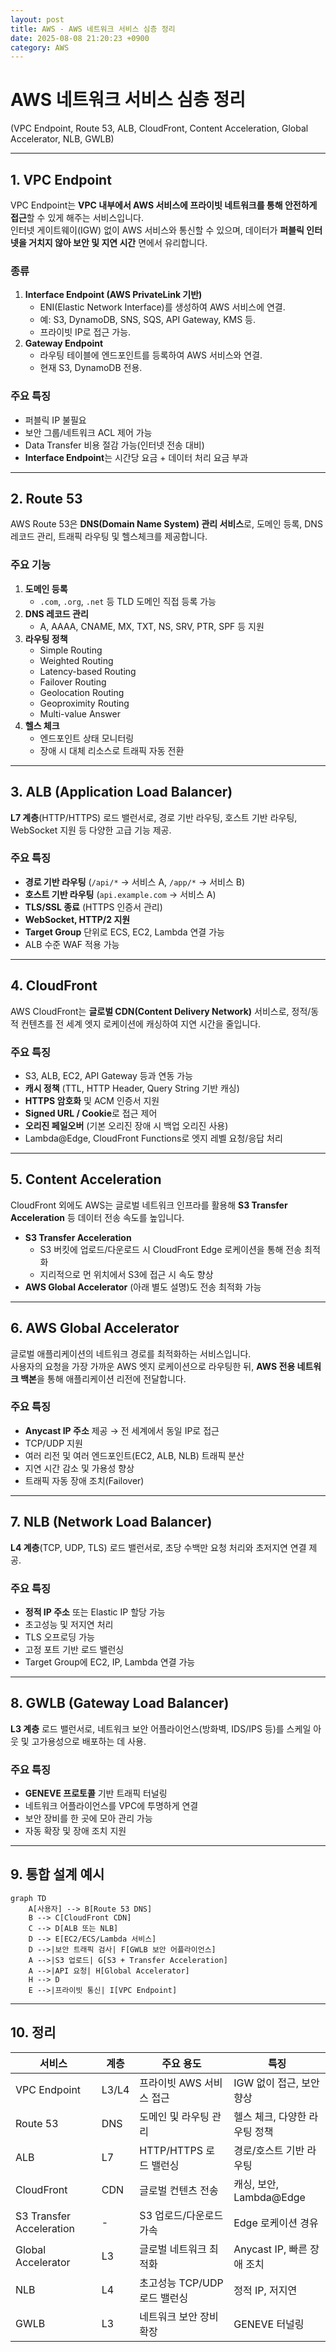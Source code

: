 ```yaml
---
layout: post
title: AWS - AWS 네트워크 서비스 심층 정리
date: 2025-08-08 21:20:23 +0900
category: AWS
---
```

# AWS 네트워크 서비스 심층 정리  
(VPC Endpoint, Route 53, ALB, CloudFront, Content Acceleration, Global Accelerator, NLB, GWLB)

---

## 1. **VPC Endpoint**
VPC Endpoint는 **VPC 내부에서 AWS 서비스에 프라이빗 네트워크를 통해 안전하게 접근**할 수 있게 해주는 서비스입니다.  
인터넷 게이트웨이(IGW) 없이 AWS 서비스와 통신할 수 있으며, 데이터가 **퍼블릭 인터넷을 거치지 않아 보안 및 지연 시간** 면에서 유리합니다.

### 종류
1. **Interface Endpoint (AWS PrivateLink 기반)**
   - ENI(Elastic Network Interface)를 생성하여 AWS 서비스에 연결.
   - 예: S3, DynamoDB, SNS, SQS, API Gateway, KMS 등.
   - 프라이빗 IP로 접근 가능.
2. **Gateway Endpoint**
   - 라우팅 테이블에 엔드포인트를 등록하여 AWS 서비스와 연결.
   - 현재 S3, DynamoDB 전용.

### 주요 특징
- 퍼블릭 IP 불필요
- 보안 그룹/네트워크 ACL 제어 가능
- Data Transfer 비용 절감 가능(인터넷 전송 대비)
- **Interface Endpoint**는 시간당 요금 + 데이터 처리 요금 부과

---

## 2. **Route 53**
AWS Route 53은 **DNS(Domain Name System) 관리 서비스**로, 도메인 등록, DNS 레코드 관리, 트래픽 라우팅 및 헬스체크를 제공합니다.

### 주요 기능
1. **도메인 등록**
   - `.com`, `.org`, `.net` 등 TLD 도메인 직접 등록 가능
2. **DNS 레코드 관리**
   - A, AAAA, CNAME, MX, TXT, NS, SRV, PTR, SPF 등 지원
3. **라우팅 정책**
   - Simple Routing
   - Weighted Routing
   - Latency-based Routing
   - Failover Routing
   - Geolocation Routing
   - Geoproximity Routing
   - Multi-value Answer
4. **헬스 체크**
   - 엔드포인트 상태 모니터링
   - 장애 시 대체 리소스로 트래픽 자동 전환

---

## 3. **ALB (Application Load Balancer)**
**L7 계층**(HTTP/HTTPS) 로드 밸런서로, 경로 기반 라우팅, 호스트 기반 라우팅, WebSocket 지원 등 다양한 고급 기능 제공.

### 주요 특징
- **경로 기반 라우팅** (`/api/*` → 서비스 A, `/app/*` → 서비스 B)
- **호스트 기반 라우팅** (`api.example.com` → 서비스 A)
- **TLS/SSL 종료** (HTTPS 인증서 관리)
- **WebSocket, HTTP/2 지원**
- **Target Group** 단위로 ECS, EC2, Lambda 연결 가능
- ALB 수준 WAF 적용 가능

---

## 4. **CloudFront**
AWS CloudFront는 **글로벌 CDN(Content Delivery Network)** 서비스로, 정적/동적 컨텐츠를 전 세계 엣지 로케이션에 캐싱하여 지연 시간을 줄입니다.

### 주요 특징
- S3, ALB, EC2, API Gateway 등과 연동 가능
- **캐시 정책** (TTL, HTTP Header, Query String 기반 캐싱)
- **HTTPS 암호화** 및 ACM 인증서 지원
- **Signed URL / Cookie**로 접근 제어
- **오리진 페일오버** (기본 오리진 장애 시 백업 오리진 사용)
- Lambda@Edge, CloudFront Functions로 엣지 레벨 요청/응답 처리

---

## 5. **Content Acceleration**
CloudFront 외에도 AWS는 글로벌 네트워크 인프라를 활용해 **S3 Transfer Acceleration** 등 데이터 전송 속도를 높입니다.

- **S3 Transfer Acceleration**
  - S3 버킷에 업로드/다운로드 시 CloudFront Edge 로케이션을 통해 전송 최적화
  - 지리적으로 먼 위치에서 S3에 접근 시 속도 향상
- **AWS Global Accelerator** (아래 별도 설명)도 전송 최적화 가능

---

## 6. **AWS Global Accelerator**
글로벌 애플리케이션의 네트워크 경로를 최적화하는 서비스입니다.  
사용자의 요청을 가장 가까운 AWS 엣지 로케이션으로 라우팅한 뒤, **AWS 전용 네트워크 백본**을 통해 애플리케이션 리전에 전달합니다.

### 주요 특징
- **Anycast IP 주소** 제공 → 전 세계에서 동일 IP로 접근
- TCP/UDP 지원
- 여러 리전 및 여러 엔드포인트(EC2, ALB, NLB) 트래픽 분산
- 지연 시간 감소 및 가용성 향상
- 트래픽 자동 장애 조치(Failover)

---

## 7. **NLB (Network Load Balancer)**
**L4 계층**(TCP, UDP, TLS) 로드 밸런서로, 초당 수백만 요청 처리와 초저지연 연결 제공.

### 주요 특징
- **정적 IP 주소** 또는 Elastic IP 할당 가능
- 초고성능 및 저지연 처리
- TLS 오프로딩 가능
- 고정 포트 기반 로드 밸런싱
- Target Group에 EC2, IP, Lambda 연결 가능

---

## 8. **GWLB (Gateway Load Balancer)**
**L3 계층** 로드 밸런서로, 네트워크 보안 어플라이언스(방화벽, IDS/IPS 등)를 스케일 아웃 및 고가용성으로 배포하는 데 사용.

### 주요 특징
- **GENEVE 프로토콜** 기반 트래픽 터널링
- 네트워크 어플라이언스를 VPC에 투명하게 연결
- 보안 장비를 한 곳에 모아 관리 가능
- 자동 확장 및 장애 조치 지원

---

## 9. **통합 설계 예시**
```mermaid
graph TD
    A[사용자] --> B[Route 53 DNS]
    B --> C[CloudFront CDN]
    C --> D[ALB 또는 NLB]
    D --> E[EC2/ECS/Lambda 서비스]
    D -->|보안 트래픽 검사| F[GWLB 보안 어플라이언스]
    A -->|S3 업로드| G[S3 + Transfer Acceleration]
    A -->|API 요청| H[Global Accelerator]
    H --> D
    E -->|프라이빗 통신| I[VPC Endpoint]
```

---

## 10. **정리**
| 서비스 | 계층 | 주요 용도 | 특징 |
|--------|------|----------|------|
| VPC Endpoint | L3/L4 | 프라이빗 AWS 서비스 접근 | IGW 없이 접근, 보안 향상 |
| Route 53 | DNS | 도메인 및 라우팅 관리 | 헬스 체크, 다양한 라우팅 정책 |
| ALB | L7 | HTTP/HTTPS 로드 밸런싱 | 경로/호스트 기반 라우팅 |
| CloudFront | CDN | 글로벌 컨텐츠 전송 | 캐싱, 보안, Lambda@Edge |
| S3 Transfer Acceleration | - | S3 업로드/다운로드 가속 | Edge 로케이션 경유 |
| Global Accelerator | L3 | 글로벌 네트워크 최적화 | Anycast IP, 빠른 장애 조치 |
| NLB | L4 | 초고성능 TCP/UDP 로드 밸런싱 | 정적 IP, 저지연 |
| GWLB | L3 | 네트워크 보안 장비 확장 | GENEVE 터널링 |
